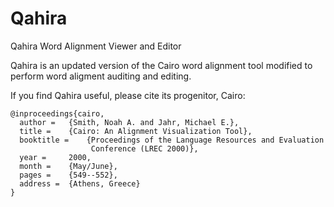 Qahira
======

Qahira Word Alignment Viewer and Editor

Qahira is an updated version of the Cairo word alignment tool modified to perform word aligment auditing and editing.


If you find Qahira useful, please cite its progenitor, Cairo:

```
@inproceedings{cairo,
  author =	 {Smith, Noah A. and Jahr, Michael E.},
  title =	 {Cairo: An Alignment Visualization Tool},
  booktitle =	 {Proceedings of the Language Resources and Evaluation
                  Conference (LREC 2000)},
  year =	 2000,
  month =	 {May/June},
  pages =	 {549--552},
  address =	 {Athens, Greece}
}
```
